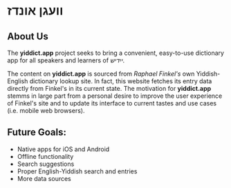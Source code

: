 # װעגן אונדז

## About Us

The **yiddict.app** project seeks to bring a convenient, easy-to-use dictionary app for all speakers and learners of _ייִדיש_.

The content on **yiddict.app** is sourced from _Raphael Finkel's_ own Yiddish-English dictionary lookup site. In fact, this website fetches its entry data directly from Finkel's in its current state. The motivation for **yiddict.app** stemms in large part from a personal desire to improve the user experience of Finkel's site and to update its interface to current tastes and use cases (i.e. mobile web browsers).

## Future Goals:

- Native apps for iOS and Android
- Offline functionality
- Search suggestions
- Proper English-Yiddish search and entries
- More data sources
